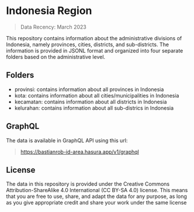 # Indonesia Region

> Data Recency: March 2023

This repository contains information about the administrative divisions of Indonesia, namely provinces, cities, districts, and sub-districts. The information is provided in JSONL format and organized into four separate folders based on the administrative level.

## Folders

- provinsi: contains information about all provinces in Indonesia
- kota: contains information about all cities/municipalities in Indonesia
- kecamatan: contains information about all districts in Indonesia
- kelurahan: contains information about all sub-districs in Indonesia

## GraphQL

The data is available in GraphQL API using this url:

> https://bastianrob-id-area.hasura.app/v1/graphql

## License

The data in this repository is provided under the Creative Commons Attribution-ShareAlike 4.0 International (CC BY-SA 4.0) license. This means that you are free to use, share, and adapt the data for any purpose, as long as you give appropriate credit and share your work under the same license